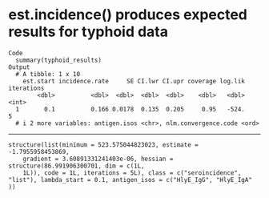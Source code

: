 # est.incidence() produces expected results for typhoid data

    Code
      summary(typhoid_results)
    Output
      # A tibble: 1 x 10
        est.start incidence.rate     SE CI.lwr CI.upr coverage log.lik iterations
            <dbl>          <dbl>  <dbl>  <dbl>  <dbl>    <dbl>   <dbl>      <int>
      1       0.1          0.166 0.0178  0.135  0.205     0.95   -524.          5
      # i 2 more variables: antigen.isos <chr>, nlm.convergence.code <ord>

---

    structure(list(minimum = 523.575044823023, estimate = -1.7955958453869, 
        gradient = 3.60891331241403e-06, hessian = structure(86.991906300701, dim = c(1L, 
        1L)), code = 1L, iterations = 5L), class = c("seroincidence", 
    "list"), lambda_start = 0.1, antigen_isos = c("HlyE_IgG", "HlyE_IgA"
    ))


